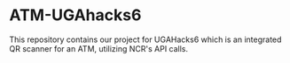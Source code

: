 # ATM-UGAhacks6
This repository contains our project for UGAHacks6 which is an integrated QR scanner for an ATM, utilizing NCR's API calls.